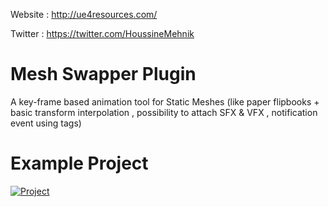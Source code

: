 Website : http://ue4resources.com/ 

Twitter : https://twitter.com/HoussineMehnik

# Mesh Swapper Plugin

A key-frame based animation tool for Static Meshes (like paper flipbooks + basic transform interpolation , possibility to attach SFX & VFX , notification event using tags) 

# Example Project

[![Project](https://img.youtube.com/vi/NIJhQRsDxAc/0.jpg)](https://youtu.be/NIJhQRsDxAc)

